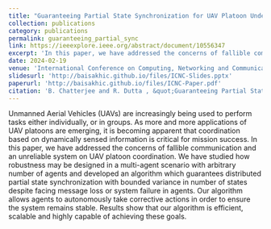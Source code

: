 ```yaml
---
title: "Guaranteeing Partial State Synchronization for UAV Platoon Under Message or UAV Loss"
collection: publications
category: publications
permalink: guaranteeing_partial_sync
link: https://ieeexplore.ieee.org/abstract/document/10556347
excerpt: 'In this paper, we have addressed the concerns of fallible communication and an unreliable system on UAV platoon coordination. We have studied how robustness may be designed in a multi-agent scenario with an arbitrary number of agents and then developed an algorithm which guarantees distributed partial state synchronization with bounded variance in number of states despite facing message loss or system failure in agents.'
date: 2024-02-19
venue: 'International Conference on Computing, Networking and Communications (ICNC)'
slidesurl: 'http://baisakhic.github.io/files/ICNC-Slides.pptx'
paperurl: 'http://baisakhic.github.io/files/ICNC-Paper.pdf'
citation: 'B. Chatterjee and R. Dutta , &quot;Guaranteeing Partial State Synchronization for UAV Platoon Under Message or UAV Loss,&quot; <i>2024 International Conference on Computing, Networking and Communications (ICNC), Big Island, HI, USA, 2024, pp. 215-220,</i> doi: 10.1109/ICNC59896.2024.10556347.'
---
```


Unmanned Aerial Vehicles (UAVs) are increasingly being used to perform tasks either individually, or in groups. As more and more applications of UAV platoons are emerging, it is becoming apparent that coordination based on dynamically sensed information is critical for mission success. In this paper, we have addressed the concerns of fallible communication and an unreliable system on UAV platoon coordination. We have studied how robustness may be designed in a multi-agent scenario with arbitrary number of agents and developed an algorithm which guarantees distributed partial state synchronization with bounded variance in number of states despite facing message loss or system failure in agents. Our algorithm allows agents to autonomously take corrective actions in order to ensure the system remains stable. Results show that our algorithm is efficient, scalable and highly capable of achieving these goals.